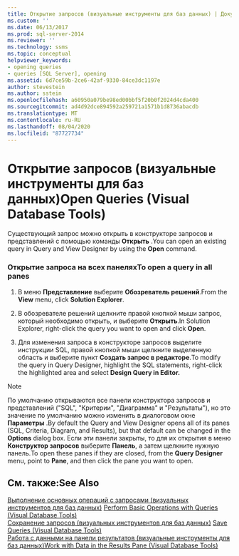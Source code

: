 ```yaml
---
title: Открытие запросов (визуальные инструменты для баз данных) | Документация Майкрософт
ms.custom: ''
ms.date: 06/13/2017
ms.prod: sql-server-2014
ms.reviewer: ''
ms.technology: ssms
ms.topic: conceptual
helpviewer_keywords:
- opening queries
- queries [SQL Server], opening
ms.assetid: 6d7ce59b-2ce6-42af-9330-84ce3dc1197e
author: stevestein
ms.author: sstein
ms.openlocfilehash: a60950a079be98ed00bbf5f20b0f2024d4cda400
ms.sourcegitcommit: ad4d92dce894592a259721a1571b1d8736abacdb
ms.translationtype: MT
ms.contentlocale: ru-RU
ms.lasthandoff: 08/04/2020
ms.locfileid: "87727734"
---
```

# <a name="open-queries-visual-database-tools"></a><span data-ttu-id="ad5dc-102">Открытие запросов (визуальные инструменты для баз данных)</span><span class="sxs-lookup"><span data-stu-id="ad5dc-102">Open Queries (Visual Database Tools)</span></span>
  <span data-ttu-id="ad5dc-103">Существующий запрос можно открыть в конструкторе запросов и представлений с помощью команды **Открыть** .</span><span class="sxs-lookup"><span data-stu-id="ad5dc-103">You can open an existing query in Query and View Designer by using the **Open** command.</span></span>  
  
### <a name="to-open-a-query-in-all-panes"></a><span data-ttu-id="ad5dc-104">Открытие запроса на всех панелях</span><span class="sxs-lookup"><span data-stu-id="ad5dc-104">To open a query in all panes</span></span>  
  
1.  <span data-ttu-id="ad5dc-105">В меню **Представление** выберите **Обозреватель решений**.</span><span class="sxs-lookup"><span data-stu-id="ad5dc-105">From the **View** menu, click **Solution Explorer**.</span></span>  
  
2.  <span data-ttu-id="ad5dc-106">В обозревателе решений щелкните правой кнопкой мыши запрос, который необходимо открыть, и выберите **Открыть**.</span><span class="sxs-lookup"><span data-stu-id="ad5dc-106">In Solution Explorer, right-click the query you want to open and click **Open**.</span></span>  
  
3.  <span data-ttu-id="ad5dc-107">Для изменения запроса в конструкторе запросов выделите инструкции SQL, правой кнопкой мыши щелкните выделенную область и выберите пункт **Создать запрос в редакторе**.</span><span class="sxs-lookup"><span data-stu-id="ad5dc-107">To modify the query in Query Designer, highlight the SQL statements, right-click the highlighted area and select **Design Query in Editor.**</span></span>  
  
> [!NOTE]  
>  <span data-ttu-id="ad5dc-108">По умолчанию открываются все панели конструктора запросов и представлений ("SQL", "Критерии", "Диаграмма" и "Результаты"), но это значение по умолчанию можно изменить в диалоговом окне **Параметры** .</span><span class="sxs-lookup"><span data-stu-id="ad5dc-108">By default the Query and View Designer opens all of its panes (SQL, Criteria, Diagram, and Results), but that default can be changed in the **Options** dialog box.</span></span> <span data-ttu-id="ad5dc-109">Если эти панели закрыты, то для их открытия в меню **Конструктор запросов** выберите **Панель**, а затем щелкните нужную панель.</span><span class="sxs-lookup"><span data-stu-id="ad5dc-109">To open these panes if they are closed, from the **Query Designer** menu, point to **Pane**, and then click the pane you want to open.</span></span>  
  
## <a name="see-also"></a><span data-ttu-id="ad5dc-110">См. также:</span><span class="sxs-lookup"><span data-stu-id="ad5dc-110">See Also</span></span>  
 <span data-ttu-id="ad5dc-111">[Выполнение основных операций с запросами &#40;визуальных инструментов для баз данных&#41;](visual-database-tools.md) </span><span class="sxs-lookup"><span data-stu-id="ad5dc-111">[Perform Basic Operations with Queries &#40;Visual Database Tools&#41;](visual-database-tools.md) </span></span>  
 <span data-ttu-id="ad5dc-112">[Сохранение запросов &#40;визуальных инструментов для баз данных&#41;](save-queries-visual-database-tools.md) </span><span class="sxs-lookup"><span data-stu-id="ad5dc-112">[Save Queries &#40;Visual Database Tools&#41;](save-queries-visual-database-tools.md) </span></span>  
 [<span data-ttu-id="ad5dc-113">Работа с данными на панели результатов (визуальные инструменты для баз данных)</span><span class="sxs-lookup"><span data-stu-id="ad5dc-113">Work with Data in the Results Pane &#40;Visual Database Tools&#41;</span></span>](results-pane-visual-database-tools.md)  
  
  
